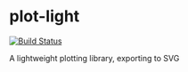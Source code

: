 # plot-light

[![Build Status](https://travis-ci.org/ocramz/plot-light.png)](https://travis-ci.org/ocramz/plot-light)

A lightweight plotting library, exporting to SVG
